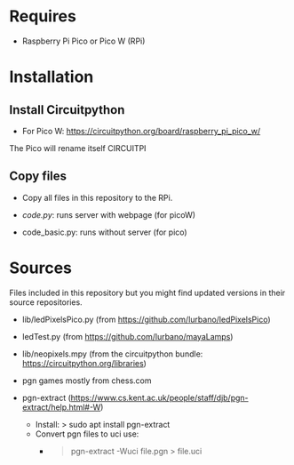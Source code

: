 

# Requires
* Raspberry Pi Pico or Pico W (RPi)

# Installation
## Install Circuitpython
* For Pico W: https://circuitpython.org/board/raspberry_pi_pico_w/

The Pico will rename itself CIRCUITPI

## Copy files
* Copy all files in this repository to the RPi.

* _code.py_: runs server with webpage (for picoW)
* code_basic.py: runs without server (for pico)

# Sources
Files included in this repository but you might find updated versions in their source repositories.

* lib/ledPixelsPico.py (from https://github.com/lurbano/ledPixelsPico)

* ledTest.py (from https://github.com/lurbano/mayaLamps)

* lib/neopixels.mpy (from the circuitpython bundle: https://circuitpython.org/libraries)

* pgn games mostly from chess.com
* pgn-extract (https://www.cs.kent.ac.uk/people/staff/djb/pgn-extract/help.html#-W)
    * Install: > sudo apt install pgn-extract
    * Convert pgn files to uci use:
        * > pgn-extract -Wuci file.pgn > file.uci
